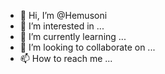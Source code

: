 - 👋 Hi, I’m @Hemusoni
- 👀 I’m interested in ...
- 🌱 I’m currently learning ...
- 💞️ I’m looking to collaborate on ...
- 📫 How to reach me ...

<!---
Hemusoni/Hemusoni is a ✨ special ✨ repository because its `README.md` (this file) appears on your GitHub profile.
You can click the Preview link to take a look at your changes.
--->
